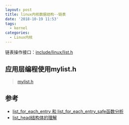 ```yaml
---
layout: post
title: linux内核数据结构--链表
date: '2018-10-19 11:53'
tags:
  - kernel
categories:
  - Linux内核
---
```


链表操作接口：[include/linux/list.h](https://elixir.bootlin.com/linux/v4.4.1/source/include/linux/list.h)

<!--more-->

## 应用层编程使用mylist.h

>[mylist.h](https://raw.githubusercontent.com/Winddoing/CodeWheel/master/C/list/kernel_list/list.h)

## 参考

* [list_for_each_entry 和 list_for_each_entry_safe函数分析](http://www.zhimengzhe.com/linux/75966.html)
* [list_head结构体的理解](https://blog.csdn.net/u013904227/article/details/50931540)
